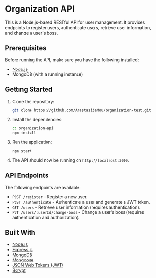 # Organization API

This is a Node.js-based RESTful API for user management. It provides endpoints to register users, authenticate users, retrieve user information, and change a user's boss.

## Prerequisites

Before running the API, make sure you have the following installed:

- [Node.js](https://nodejs.org/en)
- MongoDB (with a running instance)

## Getting Started

1. Clone the repository:

   ```bash
   git clone https://github.com/AnastasiiaMou/organization-test.git
   ```

2. Install the dependencies:

   ```bash
   cd organization-api
   npm install
   ```

4. Run the application:

   ```bash
   npm start
   ```

5. The API should now be running on `http://localhost:3000`.

## API Endpoints

The following endpoints are available:

- `POST /register` - Register a new user.
- `POST /authenticate` - Authenticate a user and generate a JWT token.
- `GET /users` - Retrieve user information (requires authentication).
- `PUT /users/:userId/change-boss` - Change a user's boss (requires authentication and authorization).

## Built With

- [Node.js](https://nodejs.org/en)
- [Express.js](https://expressjs.com/)
- [MongoDB](https://www.mongodb.com/)
- [Mongoose](https://mongoosejs.com/)
- [JSON Web Tokens (JWT)](https://jwt.io/)
- [Bcrypt](https://www.npmjs.com/package/bcrypt)
